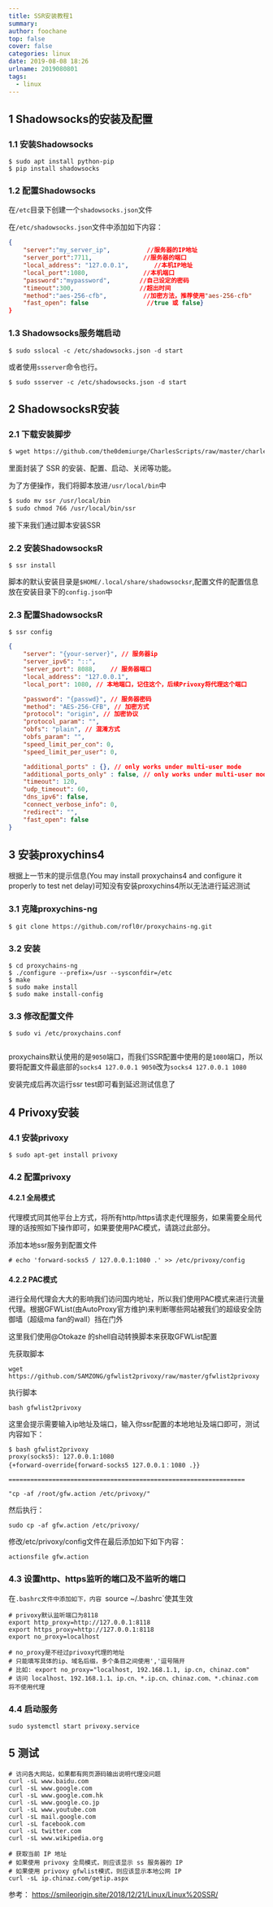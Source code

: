 ```yaml
---
title: SSR安装教程1
summary: 
author: foochane
top: false
cover: false
categories: linux
date: 2019-08-08 18:26
urlname: 2019080801
tags:
  - linux
---
```


## 1 Shadowsocks的安装及配置

### 1.1 安装Shadowsocks
```
$ sudo apt install python-pip
$ pip install shadowsocks
```

### 1.2 配置Shadowsocks

在`/etc`目录下创建一个`shadowsocks.json`文件

在`/etc/shadowsocks.json`文件中添加如下内容：

```json
{                                  
    "server":"my_server_ip",          //服务器的IP地址
    "server_port":7711,              //服务器的端口
    "local_address": "127.0.0.1",       //本机IP地址
    "local_port":1080,               //本机端口
    "password":"mypassword",        //自己设定的密码
    "timeout":300,                  //超出时间
    "method":"aes-256-cfb",          //加密方法，推荐使用"aes-256-cfb"
    "fast_open": false                //true 或 false}
}
```
<!-- ```json
{                                  
    "server":"170.106.5.40",          //服务器的IP地址
    "server_port":22,              //服务器的端口
    "local_address": "127.0.0.1",       //本机IP地址
    "local_port":1080,               //本机端口
    "password":"mypassword",        //自己设定的密码
    "timeout":300,                  //超出时间
    "method":"aes-256-cfb",          //加密方法，推荐使用"aes-256-cfb"
    "fast_open": false                //true 或 false}
}
``` -->
### 1.3 Shadowsocks服务端启动
```
$ sudo sslocal -c /etc/shadowsocks.json -d start

```
或者使用`ssserver`命令也行。
```
$ sudo ssserver -c /etc/shadowsocks.json -d start

```
## 2 ShadowsocksR安装

### 2.1 下载安装脚步

```bash
$ wget https://github.com/the0demiurge/CharlesScripts/raw/master/charles/bin/ssr

```

里面封装了 SSR 的安装、配置、启动、关闭等功能。

为了方便操作，我们将脚本放进`/usr/local/bin`中
```bash
$ sudo mv ssr /usr/local/bin
$ sudo chmod 766 /usr/local/bin/ssr

```
接下来我们通过脚本安装SSR

### 2.2 安装ShadowsocksR
```
$ ssr install

```
脚本的默认安装目录是`$HOME/.local/share/shadowsocksr`,配置文件的配置信息放在安装目录下的`config.json`中
### 2.3 配置ShadowsocksR
```
$ ssr config
```

```json
{
    "server": "{your-server}", // 服务器ip
    "server_ipv6": "::",
    "server_port": 8088,	// 服务器端口
    "local_address": "127.0.0.1",
    "local_port": 1080, // 本地端口，记住这个，后续Privoxy将代理这个端口

    "password": "{passwd}", // 服务器密码
    "method": "AES-256-CFB", // 加密方式
    "protocol": "origin", // 加密协议
    "protocol_param": "",
    "obfs": "plain", // 混淆方式
    "obfs_param": "",
    "speed_limit_per_con": 0,
    "speed_limit_per_user": 0,

    "additional_ports" : {}, // only works under multi-user mode
    "additional_ports_only" : false, // only works under multi-user mode
    "timeout": 120,
    "udp_timeout": 60,
    "dns_ipv6": false,
    "connect_verbose_info": 0,
    "redirect": "",
    "fast_open": false
}
```
<!-- 
```json
{
    "server": "170.106.5.40", // 服务器ip
    "server_ipv6": "::",
    "server_port": 22,	// 服务器端口
    "local_address": "127.0.0.1",
    "local_port": 1080, // 本地端口，记住这个，后续Privoxy将代理这个端口

    "password": "ntdtv.com", // 服务器密码
    "method": "AES-256-CFB", // 加密方式
    "protocol": "origin", // 加密协议
    "protocol_param": "",
    "obfs": "plain", // 混淆方式
    "obfs_param": "",
    "speed_limit_per_con": 0,
    "speed_limit_per_user": 0,

    "additional_ports" : {}, // only works under multi-user mode
    "additional_ports_only" : false, // only works under multi-user mode
    "timeout": 120,
    "udp_timeout": 60,
    "dns_ipv6": false,
    "connect_verbose_info": 0,
    "redirect": "",
    "fast_open": false
}
``` -->


## 3 安装proxychins4
根据上一节末的提示信息(You may install proxychains4 and configure it properly to test net delay)可知没有安装proxychins4所以无法进行延迟测试

### 3.1 克隆proxychins-ng
```
$ git clone https://github.com/rofl0r/proxychains-ng.git

```
### 3.2 安装
```
$ cd proxychains-ng
$ ./configure --prefix=/usr --sysconfdir=/etc
$ make
$ sudo make install
$ sudo make install-config

```

### 3.3 修改配置文件
```
$ sudo vi /etc/proxychains.conf


```
proxychains默认使用的是`9050`端口，而我们SSR配置中使用的是`1080`端口，所以要将配置文件最底部的`socks4 127.0.0.1 9050`改为`socks4 127.0.0.1 1080`

安装完成后再次运行ssr test即可看到延迟测试信息了




## 4 Privoxy安装

### 4.1 安装privoxy
```
$ sudo apt-get install privoxy 

```

### 4.2 配置privoxy

#### 4.2.1 全局模式
代理模式同其他平台上方式，将所有http/https请求走代理服务，如果需要全局代理的话按照如下操作即可，如果要使用PAC模式，请跳过此部分。

添加本地ssr服务到配置文件
```
# echo 'forward-socks5 / 127.0.0.1:1080 .' >> /etc/privoxy/config
```


#### 4.2.2 PAC模式

进行全局代理会大大的影响我们访问国内地址，所以我们使用PAC模式来进行流量代理。根据GFWList(由AutoProxy官方维护)来判断哪些网站被我们的超级安全防御墙（超级ma fan的wall）挡在门外

这里我们使用@Otokaze 的shell自动转换脚本来获取GFWList配置

先获取脚本

```
wget https://github.com/SAMZONG/gfwlist2privoxy/raw/master/gfwlist2privoxy

```
执行脚本

```
bash gfwlist2privoxy

```
这里会提示需要输入ip地址及端口，输入你ssr配置的本地地址及端口即可，测试内容如下：

```
$ bash gfwlist2privoxy
proxy(socks5): 127.0.0.1:1080
{+forward-override{forward-socks5 127.0.0.1：1080 .}}

=================================================================

"cp -af /root/gfw.action /etc/privoxy/"
```

然后执行：
```
sudo cp -af gfw.action /etc/privoxy/

```

修改/etc/privoxy/config文件在最后添加如下如下内容：
```
actionsfile gfw.action

```

### 4.3 设置http、https监听的端口及不监听的端口
在`.bashrc文件中添加如下，内容 `source ~/.bashrc`使其生效
```
# privoxy默认监听端口为8118
export http_proxy=http://127.0.0.1:8118
export https_proxy=http://127.0.0.1:8118
export no_proxy=localhost

# no_proxy是不经过privoxy代理的地址
# 只能填写具体的ip、域名后缀，多个条目之间使用','逗号隔开
# 比如: export no_proxy="localhost, 192.168.1.1, ip.cn, chinaz.com"
# 访问 localhost、192.168.1.1、ip.cn、*.ip.cn、chinaz.com、*.chinaz.com 将不使用代理

```


### 4.4 启动服务
```
sudo systemctl start privoxy.service

```

## 5 测试
```
# 访问各大网站，如果都有网页源码输出说明代理没问题
curl -sL www.baidu.com
curl -sL www.google.com
curl -sL www.google.com.hk
curl -sL www.google.co.jp
curl -sL www.youtube.com
curl -sL mail.google.com
curl -sL facebook.com
curl -sL twitter.com
curl -sL www.wikipedia.org

# 获取当前 IP 地址
# 如果使用 privoxy 全局模式，则应该显示 ss 服务器的 IP
# 如果使用 privoxy gfwlist模式，则应该显示本地公网 IP
curl -sL ip.chinaz.com/getip.aspx
```


参考：
https://smileorigin.site/2018/12/21/Linux/Linux%20SSR/


